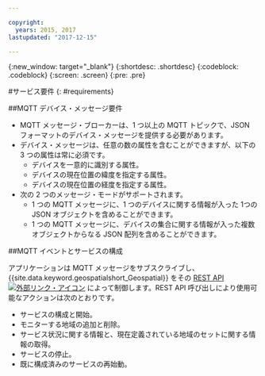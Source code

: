 ```yaml
---

copyright:
  years: 2015, 2017
lastupdated: "2017-12-15"

---
```


<!-- Attribute definitions -->
{:new_window: target="_blank"}
{:shortdesc: .shortdesc}
{:codeblock: .codeblock}
{:screen: .screen}
{:pre: .pre}

#サービス要件
{: #requirements}


##MQTT デバイス・メッセージ要件

* MQTT メッセージ・ブローカーは、1 つ以上の MQTT トピックで、JSON フォーマットのデバイス・メッセージを提供する必要があります。
* デバイス・メッセージは、任意の数の属性を含むことができますが、以下の 3 つの属性は常に必須です。
	* デバイスを一意的に識別する属性。
	* デバイスの現在位置の緯度を指定する属性。
	* デバイスの現在位置の経度を指定する属性。
* 次の 2 つのメッセージ・モードがサポートされます。
	* 1 つの MQTT メッセージに、1 つのデバイスに関する情報が入った 1つの JSON オブジェクトを含めることができます。
	* 1 つの MQTT メッセージに、デバイスの集合に関する情報が入った複数オブジェクトからなる JSON 配列を含めることができます。

##MQTT イベントとサービスの構成

アプリケーションは MQTT メッセージをサブスクライブし、{{site.data.keyword.geospatialshort_Geospatial}} をその [REST API ![外部リンク・アイコン](../../icons/launch-glyph.svg "外部リンク・アイコン")](https://console.ng.bluemix.net/apidocs/246) によって制御します。REST API 呼び出しにより使用可能なアクションは次のとおりです。

* サービスの構成と開始。
* モニターする地域の追加と削除。
* サービス状況に関する情報と、現在定義されている地域のセットに関する情報の取得。
* サービスの停止。
* 既に構成済みのサービスの再始動。
